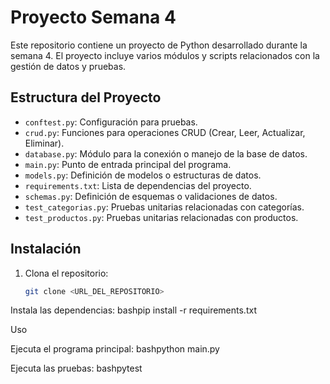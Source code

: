 # Proyecto Semana 4

Este repositorio contiene un proyecto de Python desarrollado durante la semana 4. El proyecto incluye varios módulos y scripts relacionados con la gestión de datos y pruebas.

## Estructura del Proyecto

- `conftest.py`: Configuración para pruebas.
- `crud.py`: Funciones para operaciones CRUD (Crear, Leer, Actualizar, Eliminar).
- `database.py`: Módulo para la conexión o manejo de la base de datos.
- `main.py`: Punto de entrada principal del programa.
- `models.py`: Definición de modelos o estructuras de datos.
- `requirements.txt`: Lista de dependencias del proyecto.
- `schemas.py`: Definición de esquemas o validaciones de datos.
- `test_categorias.py`: Pruebas unitarias relacionadas con categorías.
- `test_productos.py`: Pruebas unitarias relacionadas con productos.

## Instalación

1. Clona el repositorio:
   ```bash
   git clone <URL_DEL_REPOSITORIO>

Instala las dependencias:
bashpip install -r requirements.txt


Uso

Ejecuta el programa principal:
bashpython main.py

Ejecuta las pruebas:
bashpytest